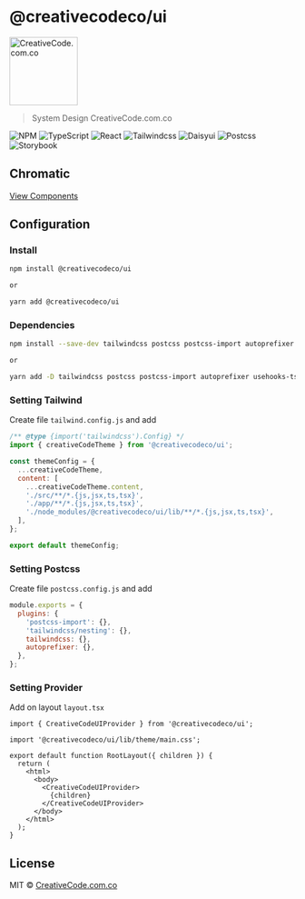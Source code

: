 # @creativecodeco/ui

<img src="https://www.creativecode.com.co/wp-content/uploads/2020/01/CreativeCode.png" alt="CreativeCode.com.co" width="120" />

> System Design CreativeCode.com.co

![NPM](https://img.shields.io/badge/NPM-%23CB3837.svg?style=for-the-badge&logo=npm&logoColor=white) ![TypeScript](https://img.shields.io/badge/typescript-%23007ACC.svg?style=for-the-badge&logo=typescript&logoColor=white) ![React](https://img.shields.io/badge/react-%2320232a.svg?style=for-the-badge&logo=react&logoColor=%2361DAFB) ![Tailwindcss](https://img.shields.io/badge/Tailwind_CSS-38B2AC?style=for-the-badge&logo=tailwind-css&logoColor=white) ![Daisyui](https://img.shields.io/badge/daisyUI-1ad1a5?style=for-the-badge&logo=daisyui&logoColor=white) ![Postcss](https://img.shields.io/badge/postcss-DD3A0A?style=for-the-badge&logo=postcss&logoColor=white) ![Storybook](https://img.shields.io/badge/storybook-FF4785?style=for-the-badge&logo=storybook&logoColor=white)

## Chromatic

[View Components](https://master--658273f7c6c3c10a909dea3b.chromatic.com/)

## Configuration

### Install

```bash
npm install @creativecodeco/ui

or

yarn add @creativecodeco/ui
```

### Dependencies

```bash
npm install --save-dev tailwindcss postcss postcss-import autoprefixer usehooks-ts

or

yarn add -D tailwindcss postcss postcss-import autoprefixer usehooks-ts
```

### Setting Tailwind

Create file `tailwind.config.js` and add

```js
/** @type {import('tailwindcss').Config} */
import { creativeCodeTheme } from '@creativecodeco/ui';

const themeConfig = {
  ...creativeCodeTheme,
  content: [
    ...creativeCodeTheme.content,
    './src/**/*.{js,jsx,ts,tsx}',
    './app/**/*.{js,jsx,ts,tsx}',
    './node_modules/@creativecodeco/ui/lib/**/*.{js,jsx,ts,tsx}',
  ],
};

export default themeConfig;
```

### Setting Postcss

Create file `postcss.config.js` and add

```js
module.exports = {
  plugins: {
    'postcss-import': {},
    'tailwindcss/nesting': {},
    tailwindcss: {},
    autoprefixer: {},
  },
};
```

### Setting Provider

Add on layout `layout.tsx`

```tsx
import { CreativeCodeUIProvider } from '@creativecodeco/ui';

import '@creativecodeco/ui/lib/theme/main.css';

export default function RootLayout({ children }) {
  return (
    <html>
      <body>
        <CreativeCodeUIProvider>
          {children}
        </CreativeCodeUIProvider>
      </body>
    </html>
  );
}
```

## License

MIT © [CreativeCode.com.co](https://github.com/creativecodeco)
